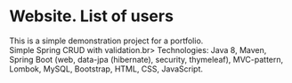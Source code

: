 # Website. List of users
This is a simple demonstration project for a portfolio.<br>
Simple Spring CRUD with validation.br>
Technologies: Java 8, Maven, 
Spring Boot (web, data-jpa (hibernate), security, thymeleaf), 
MVC-pattern, Lombok, MySQL, Bootstrap, HTML, CSS, JavaScript.